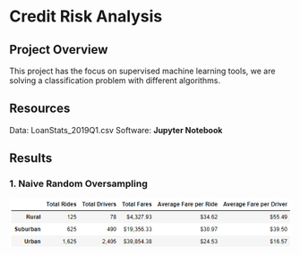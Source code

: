 # Credit Risk Analysis

## Project Overview
This project has the focus on supervised machine learning tools, we are solving a classification problem with different algorithms. 

## Resources
Data: LoanStats_2019Q1.csv
Software: **Jupyter Notebook**

## Results

### 1. Naive Random Oversampling

![pybersummary](https://github.com/alosmad/PyBer_Analysis/blob/27ceca9248b86f31bbc874106907154bd8a7b9cd/pybersummary.png)
